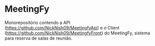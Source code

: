 # MeetingFy
Monorepositório contendo a API (https://github.com/NickNish09/MeetingfyApi) e o Client (https://github.com/NickNish09/MeetingfyFront) do MeetingFy, sistema para reserva de salas de reunião.

